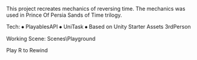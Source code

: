 This project recreates mechanics of reversing time.
The mechanics was used in Prince Of Persia Sands of Time trilogy.


Tech:
⦁	PlayablesAPI
⦁	UniTask
⦁	Based on Unity Starter Assets 3rdPerson

Working Scene: Scenes\Playground

Play R to Rewind

